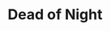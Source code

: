 ---
title: "Dead of Night"
year: 1945
rating: 4.5
stars: "★★★★½"
rewatched: false
permalink: "dead-of-night"
watched_on: 2021-12-25
---